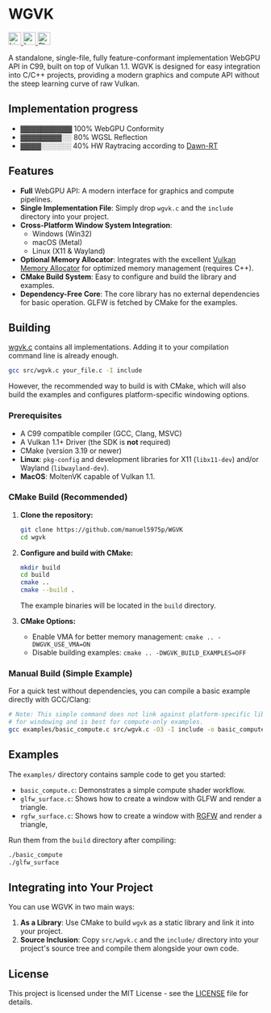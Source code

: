 # WGVK

<a href="https://opensource.org/licenses/MIT">
  <img src="https://img.shields.io/badge/License-MIT-yellow.svg" alt="License: MIT" height="25">
</a>
<a href="https://en.wikipedia.org/wiki/C99">
  <img src="https://img.shields.io/badge/Language-C99-blue.svg" alt="Language" height="25">
</a>
<a href="https://cmake.org/">
  <img src="https://img.shields.io/badge/Platform-Windows%20%7C%20macOS%20%7C%20Linux%20%7C%20Android-lightgreen.svg" alt="Platform" height="25">
</a>



A standalone, single-file, fully feature-conformant implementation WebGPU API in C99, built on top of Vulkan 1.1. WGVK is designed for easy integration into C/C++ projects, providing a modern graphics and compute API without the steep learning curve of raw Vulkan.
## Implementation progress

- ▓▓▓▓▓▓▓▓▓▓ 100% WebGPU Conformity
- ▓▓▓▓▓▓▓▓░░ 80% WGSL Reflection
- ▓▓▓▓░░░░░░ 40% HW Raytracing according to [Dawn-RT](https://github.com/maierfelix/dawn-ray-tracing/blob/master/RT_SPEC.md#GPURayTracingAccelerationInstanceDescriptor)
## Features

*   **Full** WebGPU API: A modern interface for graphics and compute pipelines.
*   **Single Implementation File**: Simply drop `wgvk.c` and the `include` directory into your project.
*   **Cross-Platform Window System Integration**:
    *   Windows (Win32)
    *   macOS (Metal)
    *   Linux (X11 & Wayland)
*   **Optional Memory Allocator**: Integrates with the excellent [Vulkan Memory Allocator](https://github.com/GPUOpen-LibrariesAndSDKs/VulkanMemoryAllocator) for optimized memory management (requires C++).
*   **CMake Build System**: Easy to configure and build the library and examples.
*   **Dependency-Free Core**: The core library has no external dependencies for basic operation. GLFW is fetched by CMake for the examples.

## Building
[wgvk.c](https://github.com/manuel5975p/WGVK/blob/master/src/wgvk.c) contains all implementations. Adding it to your compilation command line is already enough. 
```bash
gcc src/wgvk.c your_file.c -I include
```

However, the recommended way to build is with CMake, which will also build the examples and configures platform-specific windowing options.

### Prerequisites

*   A C99 compatible compiler (GCC, Clang, MSVC)
*   A Vulkan 1.1+ Driver (the SDK is **not** required) 
*   CMake (version 3.19 or newer)
*   **Linux**: `pkg-config` and development libraries for X11 (`libx11-dev`) and/or Wayland (`libwayland-dev`).
*   **MacOS**: MoltenVK capable of Vulkan 1.1.

### CMake Build (Recommended)

1.  **Clone the repository:**
    ```bash
    git clone https://github.com/manuel5975p/WGVK
    cd wgvk
    ```

2.  **Configure and build with CMake:**
    ```bash
    mkdir build
    cd build
    cmake ..
    cmake --build .
    ```
    The example binaries will be located in the `build` directory.

3.  **CMake Options:**
    *   Enable VMA for better memory management: `cmake .. -DWGVK_USE_VMA=ON`
    *   Disable building examples: `cmake .. -DWGVK_BUILD_EXAMPLES=OFF`

### Manual Build (Simple Example)

For a quick test without dependencies, you can compile a basic example directly with GCC/Clang:

```bash
# Note: This simple command does not link against platform-specific libraries
# for windowing and is best for compute-only examples.
gcc examples/basic_compute.c src/wgvk.c -O3 -I include -o basic_compute
```

## Examples

The `examples/` directory contains sample code to get you started:

*   `basic_compute.c`: Demonstrates a simple compute shader workflow.
*   `glfw_surface.c`: Shows how to create a window with GLFW and render a triangle.
*   `rgfw_surface.c`: Shows how to create a window with [RGFW](https://github.com/ColleagueRiley/RGFW) and render a triangle,

Run them from the `build` directory after compiling:
```bash
./basic_compute
./glfw_surface
```

## Integrating into Your Project

You can use WGVK in two main ways:

1.  **As a Library**: Use CMake to build `wgvk` as a static library and link it into your project.
2.  **Source Inclusion**: Copy `src/wgvk.c` and the `include/` directory into your project's source tree and compile them alongside your own code.

## License

This project is licensed under the MIT License - see the [LICENSE](LICENSE) file for details.
